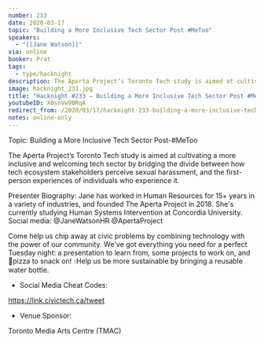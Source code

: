 ```yaml
---
number: 233
date: 2020-03-17
topic: "Building a More Inclusive Tech Sector Post #MeToo"
speakers:
  - "[[Jane Watson]]"
via: online
booker: Prat
tags:
  - type/hacknight
description: The Aperta Project’s Toronto Tech study is aimed at cultivating a more inclusive and welcoming tech sector by bridging the divide between how tech ecosystem stakeholders perceive sexual harassment, and the first-person experiences of individuals who experience it.
image: hacknight_233.jpg
title: "Hacknight #233 – Building a More Inclusive Tech Sector Post #MeToo"
youtubeID: X0snVw9BRqA
redirect_from: /2020/03/17/hacknight-233-building-a-more-inclusive-tech-sector-post-metoo-with-jane-watson/
notes: online-only
---
```


Topic: Building a More Inclusive Tech Sector Post-#MeToo

The Aperta Project’s Toronto Tech study is aimed at cultivating a more inclusive and welcoming tech sector by bridging the divide between how tech ecosystem stakeholders perceive sexual harassment, and the first-person experiences of individuals who experience it.

Presenter Biography: Jane has worked in Human Resources for 15+ years in a variety of industries, and founded The Aperta Project in 2018. She's currently studying Human Systems Intervention at Concordia University.
Social media: @JaneWatsonHR @ApertaProject

Come help us chip away at civic problems by combining technology with the power of our community. We've got everything you need for a perfect Tuesday night: a presentation to learn from, some projects to work on, and 🍕pizza to snack on! 💧Help us be more sustainable by bringing a reusable water bottle.

+ Social Media Cheat Codes:


https://link.civictech.ca/tweet

+ Venue Sponsor:

Toronto Media Arts Centre (TMAC)
